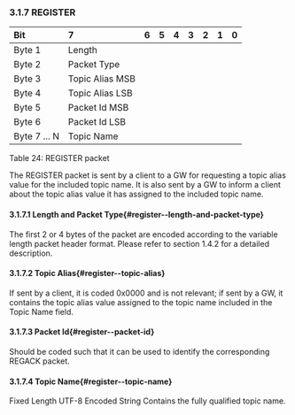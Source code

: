 <!-- transformation-note: left upstream numbering of headings for verification -->
### 3.1.7 REGISTER

<!-- transformation-note: no table col span in markdown, but we should specify bitfields better (than with layout tables) anyway --> 
| Bit          | 7               | 6  | 5  | 4  | 3  | 2  | 1  | 0  |
|:-------------|:----------------|:---|:---|:---|:---|:---|:---|:---|
| Byte 1       | Length          |    |    |    |    |    |    |    |
| Byte 2       | Packet Type     |    |    |    |    |    |    |    |
| Byte 3       | Topic Alias MSB |    |    |    |    |    |    |    |
| Byte 4       | Topic Alias LSB |    |    |    |    |    |    |    |
| Byte 5       | Packet Id MSB   |    |    |    |    |    |    |    |
| Byte 6       | Packet Id LSB   |    |    |    |    |    |    |    |
| Byte 7 ... N | Topic Name      |    |    |    |    |    |    |    |

Table 24: REGISTER packet
<!-- transformation-note: above upstream table number will be replaced by auto-numbering later. -->

The REGISTER packet is sent by a client to a GW for requesting a topic alias value for the included topic name.
It is also sent by a GW to inform a client about the topic alias value it has assigned to the included topic name.

<!-- transformation-note: left upstream numbering of headings for verification -->
#### 3.1.7.1 Length and Packet Type{#register--length-and-packet-type}

The first 2 or 4 bytes of the packet are encoded according to the variable length packet header format.
Please refer to section 1.4.2 for a detailed description.
<!-- transformation-note: the above section ref upstream 1.8.2 is obviously wrong and should point to 1.4.2 "Two Byte Integer" instead. -->

<!-- transformation-note: left upstream numbering of headings for verification -->
#### 3.1.7.2 Topic Alias{#register--topic-alias}

If sent by a client, it is coded 0x0000 and is not relevant;
if sent by a GW, it contains the topic alias value assigned to the topic name included in the Topic Name field.

<!-- transformation-note: left upstream numbering of headings for verification -->
#### 3.1.7.3 Packet Id{#register--packet-id}

Should be coded such that it can be used to identify the corresponding REGACK packet.

<!-- transformation-note: left upstream numbering of headings for verification -->
#### 3.1.7.4 Topic Name{#register--topic-name}

Fixed Length UTF-8 Encoded String Contains the fully qualified topic name.

